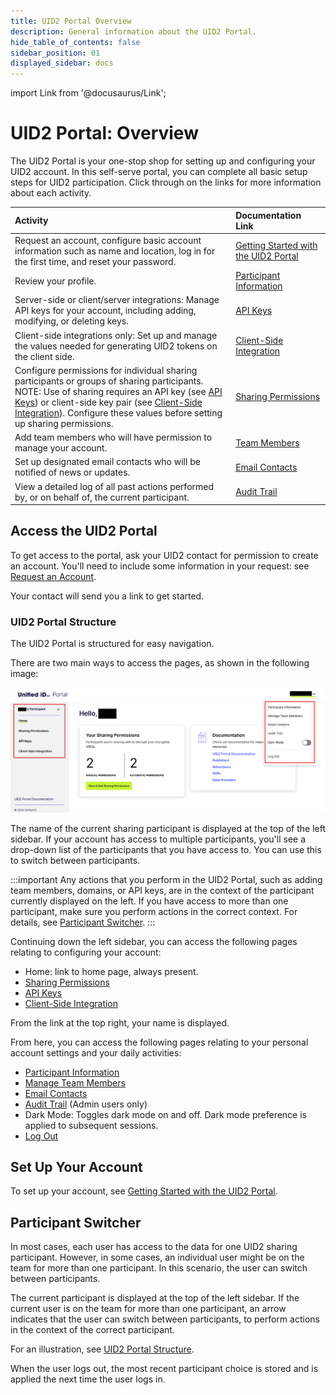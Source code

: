 ```yaml
---
title: UID2 Portal Overview
description: General information about the UID2 Portal.
hide_table_of_contents: false
sidebar_position: 01
displayed_sidebar: docs
---
```


import Link from '@docusaurus/Link';

# UID2 Portal: Overview

The UID2 Portal is your one-stop shop for setting up and configuring your UID2 account. In this self-serve portal, you can complete all basic setup steps for UID2 participation. Click through on the links for more information about each activity.

| Activity | Documentation Link |
| :--- | :--- | 
| Request an account, configure basic account information such as name and location, log in for the first time, and reset your password. | [Getting Started with the UID2 Portal](portal-getting-started.md) |
| Review your profile. | [Participant Information](participant-info.md) |
| Server-side or client/server integrations: Manage API keys for your account, including adding, modifying, or deleting keys. | [API Keys](api-keys.md) |
| Client-side integrations only: Set up and manage the values needed for generating UID2 tokens on the client side. | [Client-Side Integration](client-side-integration.md) |
| Configure permissions for individual <Link href="../ref-info/glossary-uid#gl-sharing-participant">sharing participants</Link> or groups of sharing participants.<br/>NOTE: Use of sharing requires an API key (see [API Keys](api-keys.md)) or client-side key pair (see [Client-Side Integration](client-side-integration.md)). Configure these values before setting up sharing permissions. | [Sharing Permissions](sharing-permissions.md) |
| Add team members who will have permission to manage your account. | [Team Members](team-members.md) |
| Set up designated email contacts who will be notified of news or updates. | [Email Contacts](email-contacts.md) |
| View a detailed log of all past actions performed by, or on behalf of, the current participant. | [Audit Trail](audit-trail.md) |

## Access the UID2 Portal

To get access to the portal, ask your UID2 contact for permission to create an account. You'll need to include some information in your request: see [Request an Account](portal-getting-started.md#request-an-account).

Your contact will send you a link to get started.

### UID2 Portal Structure

The UID2 Portal is structured for easy navigation.

There are two main ways to access the pages, as shown in the following image:

![UID2 Portal Structure](images/portal-uid2-overview.png)

The name of the current sharing participant is displayed at the top of the left sidebar. If your account has access to multiple participants, you'll see a drop-down list of the participants that you have access to. You can use this to switch between participants.

:::important
Any actions that you perform in the UID2 Portal, such as adding team members, domains, or API keys, are in the context of the participant currently displayed on the left. If you have access to more than one participant, make sure you perform actions in the correct context. For details, see [Participant Switcher](#participant-switcher).
:::

Continuing down the left sidebar, you can access the following pages relating to configuring your account:

- Home: link to home page, always present.
- [Sharing Permissions](sharing-permissions.md)
- [API Keys](api-keys.md)
- [Client-Side Integration](client-side-integration.md)

From the link at the top right, your name is displayed.

From here, you can access the following pages relating to your personal account settings and your daily activities:

- [Participant Information](participant-info.md)
- [Manage Team Members](team-members.md)
- [Email Contacts](email-contacts.md)
- [Audit Trail](audit-trail.md) (Admin users only)
- Dark Mode: Toggles dark mode on and off. Dark mode preference is applied to subsequent sessions.
- [Log Out](portal-getting-started.md#log-out)

## Set Up Your Account

To set up your account, see [Getting Started with the UID2 Portal](portal-getting-started.md).

## Participant Switcher

In most cases, each user has access to the data for one UID2 sharing participant. However, in some cases, an individual user might be on the team for more than one participant. In this scenario, the user can switch between participants.

The current participant is displayed at the top of the left sidebar. If the current user is on the team for more than one participant, an arrow indicates that the user can switch between participants, to perform actions in the context of the correct participant. 

For an illustration, see [UID2 Portal Structure](#uid2-portal-structure).

When the user logs out, the most recent participant choice is stored and is applied the next time the user logs in.
